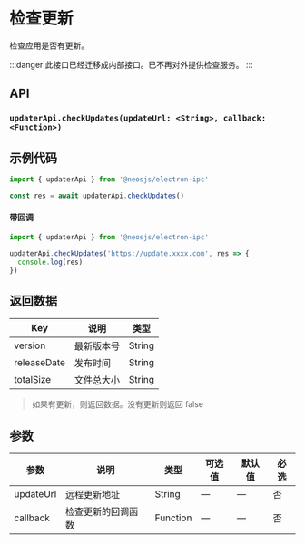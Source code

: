 # 检查更新 <BadgeTip text="异步" type="green"></BadgeTip>

检查应用是否有更新。

:::danger
此接口已经迁移成内部接口。已不再对外提供检查服务。
:::

## API
### `updaterApi.checkUpdates(updateUrl: <String>, callback: <Function>)`
### 


## 示例代码
```js
import { updaterApi } from '@neosjs/electron-ipc'

const res = await updaterApi.checkUpdates()
```
#### 带回调
```js
import { updaterApi } from '@neosjs/electron-ipc'

updaterApi.checkUpdates('https://update.xxxx.com', res => {
  console.log(res)
})
```
## 返回数据
| Key | 说明    | 类型   |
| ---- | ------- | ------ |
| version | 最新版本号 | String |
| releaseDate | 发布时间 | String |
| totalSize | 文件总大小 | String |

> 如果有更新，则返回数据。没有更新则返回 false

## 参数

| 参数 | 说明    | 类型   | 可选值 | 默认值 |必选 |
| ---- | ------- | ------ | ------ | ------ | ------ |
| updateUrl | 远程更新地址 | String | —      | —      | 否      |
| callback | 检查更新的回调函数 | Function | —      | —      | 否      |
